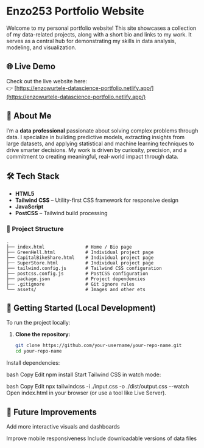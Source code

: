 # Enzo253 Portfolio Website

Welcome to my personal portfolio website! This site showcases a collection of my data-related projects, along with a short bio and links to my work. It serves as a central hub for demonstrating my skills in data analysis, modeling, and visualization.

## 🌐 Live Demo

Check out the live website here:  
👉 [https://enzowurtele-datascience-portfolio.netlify.app/](https://enzowurtele-datascience-portfolio.netlify.app/)

## 🧠 About Me

I’m a **data professional** passionate about solving complex problems through data. I specialize in building predictive models, extracting insights from large datasets, and applying statistical and machine learning techniques to drive smarter decisions. My work is driven by curiosity, precision, and a commitment to creating meaningful, real-world impact through data.

## 🛠️ Tech Stack

- **HTML5**
- **Tailwind CSS** – Utility-first CSS framework for responsive design
- **JavaScript**
- **PostCSS** – Tailwind build processing

### 📂 Project Structure

```
.
├── index.html               # Home / Bio page
├── GreenHell.html           # Individual project page
├── CapitalBikeShare.html    # Individual project page
├── SuperStore.html          # Individual project page
├── tailwind.config.js       # Tailwind CSS configuration
├── postcss.config.js        # PostCSS configuration
├── package.json             # Project dependencies
├── .gitignore               # Git ignore rules
└── assets/                  # Images and other ets

```

## 🚀 Getting Started (Local Development)

To run the project locally:

1. **Clone the repository:**
   ```bash
   git clone https://github.com/your-username/your-repo-name.git
   cd your-repo-name
Install dependencies:

bash
Copy
Edit
npm install
Start Tailwind CSS in watch mode:

bash
Copy
Edit
npx tailwindcss -i ./input.css -o ./dist/output.css --watch
Open index.html in your browser (or use a tool like Live Server).

## 📌 Future Improvements
Add more interactive visuals and dashboards

Improve mobile responsiveness
Include downloadable versions of data files

